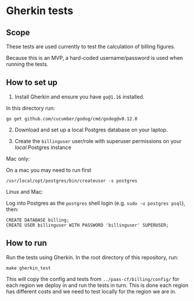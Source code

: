 # Gherkin tests

## Scope

These tests are used currently to test the calculation of billing figures.

Because this is an MVP, a hard-coded username/password is used when running the tests.

## How to set up

1. Install Gherkin and ensure you have `go@1.16` installed.

In this directory run:

```
go get github.com/cucumber/godog/cmd/godog@v0.12.0
```

2. Download and set up a local Postgres database on your laptop.

3. Create the `billinguser` user/role with superuser permissions on your *local* Postgres instance

Mac only:

On a mac you may need to run first

```
/usr/local/opt/postgres/bin/createuser -s postgres
```

Linux and Mac:

Log into Postgres as the `postgres` shell login (e.g. `sudo -u postgres psql`), then:

```
CREATE DATABASE billing;
CREATE USER billinguser WITH PASSWORD 'billinguser' SUPERUSER;
```

## How to run

Run the tests using Gherkin. In the root directory of this repository, run:

```
make gherkin_test
```

This will copy the config and tests from `../paas-cf/billing/config/` for each region we deploy in and run the tests in turn. This is done each region has different costs and we need to test locally for the region we are in.
